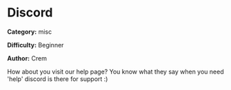 # Discord
**Category:** misc

**Difficulty:** Beginner

**Author:** Crem

How about you visit our help page? You know what they say when you need 'help' discord is there for support :)
